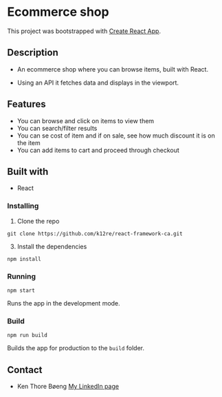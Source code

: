 # Ecommerce shop

This project was bootstrapped with [Create React App](https://github.com/facebook/create-react-app).

## Description

- An ecommerce shop where you can browse items, built with React.

- Using an API it fetches data and displays in the viewport.

## Features

- You can browse and click on items to view them
- You can search/filter results
- You can se cost of item and if on sale, see how much discount it is on the item
- You can add items to cart and proceed through checkout

## Built with

- React

### Installing

1. Clone the repo
```
git clone https://github.com/k12re/react-framework-ca.git
```

3. Install the dependencies
```
npm install
```

### Running
```
npm start
```
Runs the app in the development mode.

### Build

```
npm run build
```
Builds the app for production to the `build` folder.

## Contact

- Ken Thore Bøeng [My LinkedIn page](https://www.linkedin.com/in/ken-thore-bøeng-b2b1b3ba/)
